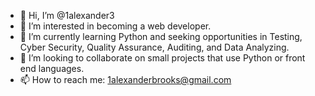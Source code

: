 - 👋 Hi, I’m @1alexander3
- 👀 I’m interested in becoming a web developer.
- 🌱 I’m currently learning Python and seeking opportunities in Testing, Cyber Security, Quality Assurance, Auditing, and Data Analyzing.
- 💞️ I’m looking to collaborate on small projects that use Python or front end languages.
- 📫 How to reach me: 1alexanderbrooks@gmail.com

<!---
1alexander3/1alexander3 is a ✨ special ✨ repository because its `README.md` (this file) appears on your GitHub profile.
You can click the Preview link to take a look at your changes.
--->
